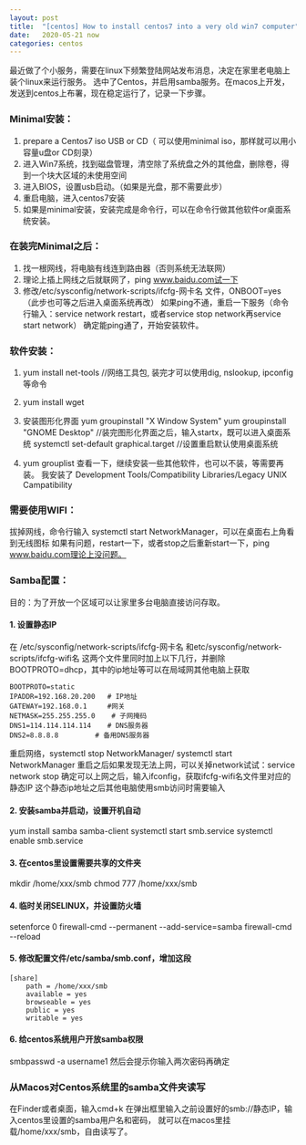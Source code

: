 ```yaml
---
layout: post
title:  "[centos] How to install centos7 into a very old win7 computer"
date:   2020-05-21 now
categories: centos
---
```


最近做了个小服务，需要在linux下频繁登陆网站发布消息，决定在家里老电脑上装个linux来运行服务。
选中了Centos，并启用samba服务。在macos上开发，发送到centos上布署，现在稳定运行了，记录一下步骤。

### Minimal安装：
1. prepare a Centos7 iso USB or CD（ 可以使用minimal iso，那样就可以用小容量u盘or CD刻录）
2. 进入Win7系统，找到磁盘管理，清空除了系统盘之外的其他盘，删除卷，得到一个块大区域的未使用空间
3. 进入BIOS，设置usb启动。（如果是光盘，那不需要此步）
4. 重启电脑，进入centos7安装
5. 如果是minimal安装，安装完成是命令行，可以在命令行做其他软件or桌面系统安装。

### 在装完Minimal之后：
1. 找一根网线，将电脑有线连到路由器（否则系统无法联网）
2. 理论上插上网线之后就联网了，ping www.baidu.com试一下
3. 修改/etc/sysconfig/network-scripts/ifcfg-网卡名 文件，ONBOOT=yes （此步也可等之后进入桌面系统再改）
如果ping不通，重启一下服务（命令行输入：service network restart，或者service stop network再service start network）
确定能ping通了，开始安装软件。

### 软件安装：
1. yum install net-tools  //网络工具包, 装完才可以使用dig, nslookup, ipconfig等命令
2. yum install wget 
3. 安装图形化界面
   yum groupinstall "X Window System"
   yum groupinstall "GNOME Desktop" //装完图形化界面之后，输入startx，既可以进入桌面系统
   systemctl set-default graphical.target //设置重启默认使用桌面系统

4. yum grouplist 查看一下，继续安装一些其他软件，也可以不装，等需要再装。
   我安装了 Development Tools/Compatibility Libraries/Legacy UNIX Campatibility
   
### 需要使用WIFI：
拔掉网线，命令行输入 systemctl start NetworkManager，可以在桌面右上角看到无线图标
如果有问题，restart一下，或者stop之后重新start一下，ping www.baidu.com理论上没问题。

### Samba配置：
目的：为了开放一个区域可以让家里多台电脑直接访问存取。

#### 1. 设置静态IP
在 /etc/sysconfig/network-scripts/ifcfg-网卡名 和etc/sysconfig/network-scripts/ifcfg-wifi名
这两个文件里同时加上以下几行，并删除BOOTPROTO=dhcp，其中的ip地址等可以在局域网其他电脑上获取
```
BOOTPROTO=static
IPADDR=192.168.20.200   # IP地址
GATEWAY=192.168.0.1     #网关
NETMASK=255.255.255.0    # 子网掩码
DNS1=114.114.114.114    # DNS服务器
DNS2=8.8.8.8         # 备用DNS服务器
```
重启网络，systemctl stop NetworkManager/ systemctl start NetworkManager
重启之后如果发现无法上网，可以关掉network试试：service network stop
确定可以上网之后，输入ifconfig，获取ifcfg-wifi名文件里对应的静态IP
这个静态ip地址之后其他电脑使用smb访问时需要输入

#### 2. 安装samba并启动，设置开机自动
yum install samba samba-client
systemctl start smb.service 
systemctl enable smb.service

#### 3. 在centos里设置需要共享的文件夹
mkdir /home/xxx/smb
chmod 777 /home/xxx/smb

#### 4. 临时关闭SELINUX，并设置防火墙
setenforce 0
firewall-cmd --permanent --add-service=samba
firewall-cmd --reload

#### 5. 修改配置文件/etc/samba/smb.conf，增加这段
```
[share]
    path = /home/xxx/smb
    available = yes
    browseable = yes
    public = yes
    writable = yes
```

#### 6. 给centos系统用户开放samba权限
smbpasswd -a username1
然后会提示你输入两次密码再确定

### 从Macos对Centos系统里的samba文件夹读写
在Finder或者桌面，输入cmd+k
在弹出框里输入之前设置好的smb://静态IP，输入centos里设置的samba用户名和密码，
就可以在macos里挂载/home/xxx/smb，自由读写了。



